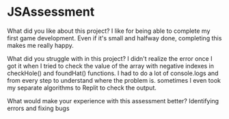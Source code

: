 # JSAssessment

What did you like about this project?
I like for being able to complete my first game development. Even if it's small and halfway done, completing this makes me really happy.


What did you struggle with in this project? 
I didn't realize the error once I got it when I tried to check the value of the array with negative indexes in checkHole() and foundHat() functions. I had to do a lot of console.logs and from every step to understand where the problem is. sometimes I even took my separate algorithms to Replit to check the output. 


What would make your experience with this assessment better? 
Identifying errors and fixing bugs